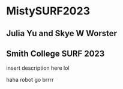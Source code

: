 # MistySURF2023
## Julia Yu and Skye W Worster
## Smith College SURF 2023

insert description here lol

haha robot go brrrr
